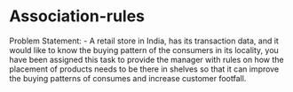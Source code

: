 # Association-rules
Problem Statement: - A retail store in India, has its transaction data, and it would like to know the buying pattern of the consumers in its locality, you have been assigned this task to provide the manager with rules on how the placement of products needs to be there in shelves so that it can improve the buying patterns of consumes and increase customer footfall.
